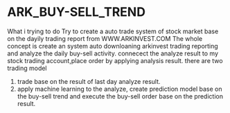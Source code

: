 # ARK_BUY-SELL_TREND

What i trying to do 
Try to create a auto trade system of stock market base on the dayily trading report from WWW.ARKINVEST.COM
 The whole concept is create an system auto downloaning arkinvest trading reporting and analyze the daily buy-sell activity. 
connecect the analyze result  to my stock trading account,place order by applying analysis result. 
there are two trading model 
1. trade base on the result of last day analyze result. 
2. apply machine learning to the analyze, create prediction model base on the buy-sell trend and execute the buy-sell order base on the prediction result.

